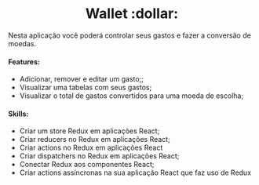 <h1 align="center">Wallet :dollar:	</h1

Nesta aplicação você poderá controlar seus gastos e fazer a conversão de moedas.
 
<h4>Features:</h4>
<ul>
<li>Adicionar, remover e editar um gasto;;</li>
<li>Visualizar uma tabelas com seus gastos;</li>
<li>Visualizar o total de gastos convertidos para uma moeda de escolha;</li>
</ul>


<h4>Skills:</h4>
<ul>
<li>Criar um store Redux em aplicações React;</li>
<li>Criar reducers no Redux em aplicações React;</li>
<li>Criar actions no Redux em aplicações React</li>
<li>Criar dispatchers no Redux em aplicações React;</li>
<li>Conectar Redux aos componentes React;</li>
<li>Criar actions assíncronas na sua aplicação React que faz uso de Redux</li>
</ul>
